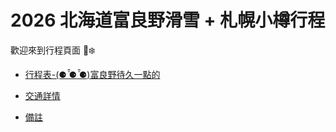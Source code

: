 # 2026 北海道富良野滑雪 + 札幌小樽行程


歡迎來到行程頁面 🎿❄️

- [行程表-(⚈ ̍̑⚈ ̍̑⚈)富良野待久一點的](./itinerary-0328~0405_2.md)

- [交通詳情](./bus.md)
- [備註](./notes.md)